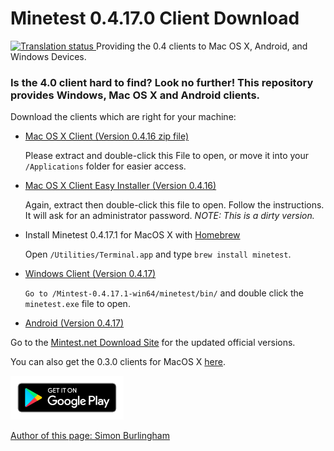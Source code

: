# Minetest 0.4.17.0 Client Download <a href="https://hosted.weblate.org/engage/minetest/?utm_source=widget">
<img src="https://hosted.weblate.org/widgets/minetest/-/minetest/svg-badge.svg" alt="Translation status" />
</a>
Providing the 0.4 clients to Mac OS X, Android, and Windows Devices.



<h3>Is the 4.0 client hard to find? Look no further! This repository provides Windows, Mac OS X and Android clients.</h3>
 
   <p>
 Download the clients which are right for your machine:
 <ul>
        <li><a href="https://github.com/lucasburlingham/Minetest-0.4.17.1-Client/blob/master/Minetest-Macosx-0.4.16.0.app.zip">Mac OS X                 Client (Version 0.4.16 zip file)</a>
         <p>Please extract and double-click this File to open, or move it into your <code>/Applications</code> folder for easier access.</p>
        </li>
        <li>
                <a href="https://github.com/lucasburlingham/Minetest-0.4.17.1-Client/raw/macosx/minetest-0.16.0-client-macosx.pkg">Mac                        OS X Client Easy Installer (Version 0.4.16)</a>
        <p> Again, extract then double-click this file to open. Follow the instructions. It will ask for an administrator password. <i>NOTE: This is a dirty version.</i> </p>
        </li>
  <li>Install Minetest 0.4.17.1 for MacOS X with <a href="https://brew.sh">Homebrew</a> 
   <p>Open <code>/Utilities/Terminal.app</code> and type <code>brew install minetest</code>.
   </p>
  
  </li>
        <li>
                <a href="https://github.com/lucasburlingham/Minetest-0.4.17.1-Client/raw/master/minetest-0.4.17.1-win64.zip">Windows Client (Version 0.4.17)</a>
         <p><code>Go to /Mintest-0.4.17.1-win64/minetest/bin/</code> and double click the <code>minetest.exe</code> file to open.</p>
        </li>
        <li><a href="https://downloads.minetest.org/minetest-0.4.17.1.tar.gz">Android (Version 0.4.17)</a>
  </li>
 </ul>
   </p>
 <p>
Go to the <a href="https://downloads.Minetest.net">Mintest.net Download Site</a> for the updated official versions.
</p>
 <p>You can also get the 0.3.0 clients for MacOS X <a href="https://github.com/toabi/minetest-mac/downloads">here</a>.</p>
<a href="https://play.google.com/store/apps/details?id=net.minetest.minetest&utm_source=website&pcampaignid=MKT-Other-global-all-co-prtnr-py-PartBadge-Mar2515-1">
          <img style="max-height: 70px;" alt="Get it on Google Play" src="google-play-badge.png"/>
<p>Author of this page: 
Simon Burlingham</p>
